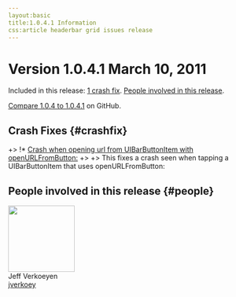 ```yaml
---
layout:basic
title:1.0.4.1 Information
css:article headerbar grid issues release
---
```


<div id="content">
<div class="fixed-width" markdown="1">

Version 1.0.4.1 March 10, 2011
=============

Included in this release:
[1 crash fix](#crashfix). [People involved in this release](#people).

[Compare 1.0.4 to 1.0.4.1](https://github.com/facebook/three20/compare/1.0.4...1.0.4.1) on GitHub.

Crash Fixes {#crashfix}
-----------

+> !* <a href="https://github.com/facebook/three20/pull/463">Crash when opening url from UIBarButtonItem with openURLFromButton:</a>
+> 
+> This fixes a crash seen when tapping a UIBarButtonItem that uses openURLFromButton:


People involved in this release {#people}
-------------------------------

<div class="profile">
  <img width="135px" height="135px" src="http://www.gravatar.com/avatar/f3c8603c353afa79b9f1c77f35efd566?s=135&amp;d=http://three20.info/gfx/team/silhouette.gif" />
  <div class="name">Jeff Verkoeyen</div>
  <div class="github"><a href="http://github.com/jverkoey">jverkoey</a></div>
</div>

<div class="clearfix"></div>

</div> <!-- .fixed-width -->
</div> <!-- #content -->
